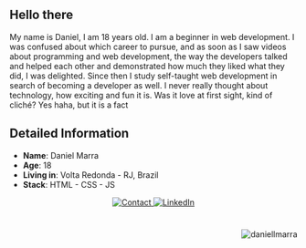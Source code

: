 ## Hello there   

My name is Daniel, I am 18 years old. I am a beginner in web development.
I was confused about which career to pursue, and as soon as I saw videos about programming and web development, the way the developers talked and helped each other and demonstrated how much they liked what they did, I was delighted.
Since then I study self-taught web development in search of becoming a developer as well. I never really thought about technology, how exciting and fun it is. Was it love at first sight, kind of cliché? Yes haha, but it is a fact

##  Detailed Information

* **Name**: Daniel Marra 
* **Age**: 18
* **Living in**: Volta Redonda - RJ, Brazil 
* **Stack**: HTML - CSS - JS
  
 <p align="center">
 
   <!-- Gmail -->
   <a target="_blank" href="mailto:heydanieldev@gmail.com">
 <img alt="Contact" src="https://img.shields.io/badge/-Gmail-c14438?style=flat-square&logo=Gmail&logoColor=white">
  </a>
  
   <!-- LinkedIn -->
  <a target="_blank" href="https://www.linkedin.com/in/danielmarra/">
    <img alt="LinkedIn" src="https://img.shields.io/badge/-LinkedIn-black?style=flat-square&logo=Linkedin&logoColor=blue">
  </a>
  
   
   #
   
  <p align="right"> <img src="https://komarev.com/ghpvc/?username=daniellmarra" alt="daniellmarra" /> </p>

 


